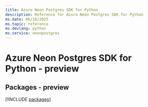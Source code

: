 ```yaml
---
title: Azure Neon Postgres SDK for Python
description: Reference for Azure Neon Postgres SDK for Python
ms.date: 06/16/2025
ms.topic: reference
ms.devlang: python
ms.service: neonpostgres
---
```

# Azure Neon Postgres SDK for Python - preview
## Packages - preview
[!INCLUDE [packages](neon-postgres-index.md)]